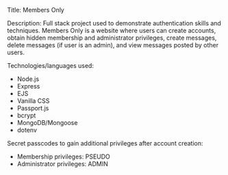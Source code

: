 Title: Members Only

Description: Full stack project used to demonstrate authentication skills and techniques.
  Members Only is a website where users can create accounts, obtain hidden membership and
  administrator privileges, create messages, delete messages (if user is an admin), and
  view messages posted by other users.
  
Technologies/languages used:
  * Node.js
  * Express
  * EJS
  * Vanilla CSS
  * Passport.js
  * bcrypt
  * MongoDB/Mongoose
  * dotenv

Secret passcodes to gain additional privileges after account creation:
  * Membership privileges: PSEUDO
  * Administrator privileges: ADMIN
